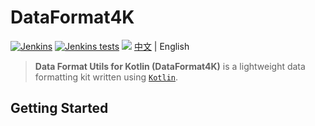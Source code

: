 # DataFormat4K

[![Jenkins](https://img.shields.io/jenkins/build?jobUrl=https%3A%2F%2Fci.open-edgn.cn%2Fjob%2FDataFormat4K&style=flat-square)](https://ci.open-edgn.cn/job/DataFormat4K/)
[![Jenkins tests](https://img.shields.io/jenkins/tests?compact_message&jobUrl=https%3A%2F%2Fci.open-edgn.cn%2Fjob%2FDataFormat4K%2F&style=flat-square)](https://ci.open-edgn.cn/job/DataFormat4K/)
[![](https://jitpack.io/v/OpenEdgn/DataFormat4K.svg?color=green&style=flat-square)](https://jitpack.io/#OpenEdgn/DataFormat4K)
[中文](./README.md) | English

> **Data Format Utils for Kotlin (DataFormat4K)** is a lightweight data formatting kit written using [`Kotlin`](https://kotlinlang.org/).
 
## Getting Started

